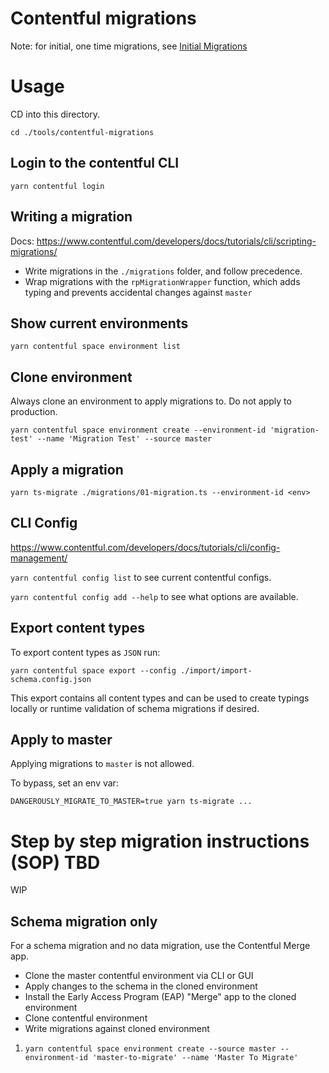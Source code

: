 # Contentful migrations

Note: for initial, one time migrations, see [Initial Migrations](./README-INITIAL-MIGRATIONS.md)

# Usage

CD into this directory.

`cd ./tools/contentful-migrations`

## Login to the contentful CLI

`yarn contentful login`

## Writing a migration

Docs: https://www.contentful.com/developers/docs/tutorials/cli/scripting-migrations/

-   Write migrations in the `./migrations` folder, and follow precedence.
-   Wrap migrations with the `rpMigrationWrapper` function, which adds typing and prevents accidental changes against `master`

## Show current environments

`yarn contentful space environment list`

## Clone environment

Always clone an environment to apply migrations to. Do not apply to production.

`yarn contentful space environment create --environment-id 'migration-test' --name 'Migration Test' --source master`

## Apply a migration

`yarn ts-migrate ./migrations/01-migration.ts --environment-id <env>`

## CLI Config

https://www.contentful.com/developers/docs/tutorials/cli/config-management/

`yarn contentful config list` to see current contentful configs.

`yarn contentful config add --help` to see what options are available.

## Export content types

To export content types as `JSON` run:

`yarn contentful space export --config ./import/import-schema.config.json`

This export contains all content types and can be used to create typings locally or runtime validation of schema migrations if desired.

## Apply to master

Applying migrations to `master` is not allowed.

To bypass, set an env var:

`DANGEROUSLY_MIGRATE_TO_MASTER=true yarn ts-migrate ...`

# Step by step migration instructions (SOP) TBD

WIP

## Schema migration only

For a schema migration and no data migration, use the Contentful Merge app.

-   Clone the master contentful environment via CLI or GUI
-   Apply changes to the schema in the cloned environment
-   Install the Early Access Program (EAP) "Merge" app to the cloned environment
-   Clone contentful environment
-   Write migrations against cloned environment

1. `yarn contentful space environment create --source master --environment-id 'master-to-migrate' --name 'Master To Migrate' `
